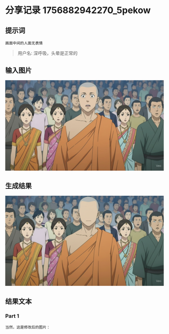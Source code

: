 # 分享记录 1756882942270_5pekow

## 提示词

```
画面中间的人面无表情
```

> 用户名: 深呼吸，头晕是正常的

## 输入图片

![](./inputs/scene.png)

## 生成结果

![](./outputs/result_part_1.png)

## 结果文本

### Part 1

```
当然，这是修改后的图片： 
```
